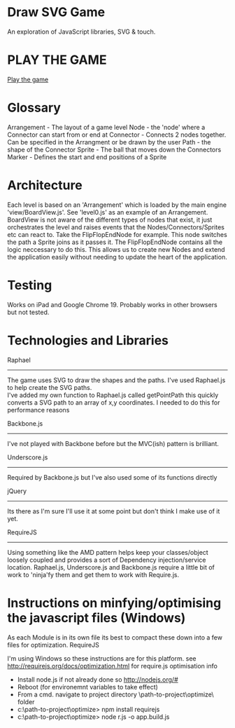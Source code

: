 Draw SVG Game
=============

An exploration of JavaScript libraries, SVG & touch.

PLAY THE GAME
=============
[Play the game](chrisjensenuk.github.com/DrawSvg)

Glossary
========
Arrangement - The layout of a game level
Node - the 'node' where a Connector can start from or end at
Connector - Connects 2 nodes together. Can be specified in the Arrangment or be drawn by the user
Path - the shape of the Connector
Sprite - The ball that moves down the Connectors
Marker - Defines the start and end positions of a Sprite

Architecture
============
Each level is based on an 'Arrangement' which is loaded by the main engine 'view/BoardView.js'.  See 'level0.js' as an example of an Arrangement.
BoardView is not aware of the different types of nodes that exist, it just orchestrates the level and raises events that the Nodes/Connectors/Sprites etc can react to.
Take the FlipFlopEndNode for example.  This node switches the path a Sprite joins as it passes it.  The FlipFlopEndNode contains all the logic neccessary to do this.
This allows us to create new Nodes and extend the application easily without needing to update the heart of the application.

Testing
=======
Works on iPad and Google Chrome 19.  Probably works in other browsers but not tested.

Technologies and Libraries
==========================

Raphael
__________
The game uses SVG to draw the shapes and the paths.  I've used Raphael.js to help create the SVG paths.  
I've added my own function to Raphael.js called getPointPath this quickly converts a SVG path to an array of x,y coordinates. I needed to do this for performance reasons

Backbone.js
___________
I've not played with Backbone before but the MVC(ish) pattern is brilliant. 

Underscore.js
_____________
Required by Backbone.js but I've also used some of its functions directly

jQuery
_________
Its there as I'm sure I'll use it at some point but don't think I make use of it yet.

RequireJS
__________
Using something like the AMD pattern helps keep your classes/object loosely coupled and provides a sort of Dependency injection/service location.
Raphael.js, Underscore.js and Backbone.js require a little bit of work to 'ninja'fy them and get them to work with Require.js.

Instructions on minfying/optimising the javascript files (Windows)
==================================================================
As each Module is in its own file its best to compact these down into a few files for optimization.  RequireJS 

I'm using Windows so these instructions are for this platform.
see http://requirejs.org/docs/optimization.html for require.js optimisation info
- Install node.js if not already done so http://nodejs.org/#
- Reboot (for environemnt variables to take effect)
- From a cmd.  navigate to project directory \path-to-project\optimize\ folder  
- c:\path-to-project\optimize\> npm install requirejs
- c:\path-to-project\optimize\> node r.js -o app.build.js





